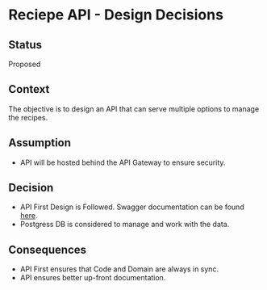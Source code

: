 # Reciepe API - Design Decisions

## Status

Proposed

## Context

The objective is to design an API that can serve multiple options to manage the recipes.

## Assumption

* API will be hosted behind the API Gateway to ensure security.

## Decision

* API First Design is Followed. Swagger documentation can be found [here](https://github.com/Vitasta-Gaur/RecipesAPI/blob/2ddb0af504f0d2db0d0d74d68452f4d593ffae41/src/main/resources/swagger/reciepes_api.yaml).
* Postgress DB is considered to manage and work with the data.

## Consequences

* API First ensures that Code and Domain are always in sync.
* API ensures better up-front documentation.
